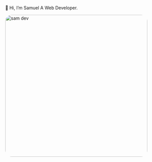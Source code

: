  👋 Hi, I’m Samuel A Web Developer.

<img src="https://github.com/sammy6378/sammy6378/assets/143026733/83316888-2a0a-4c03-9fb9-de1ce70241d7" alt="sam dev" width="450" height="450" style = "border-radius:20px">



